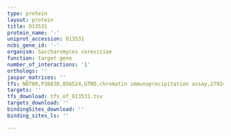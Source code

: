 ```yaml
---
type: protein
layout: protein
title: O13531
protein_name: '-'
uniprot_accession: O13531
ncbi_gene_id: '-'
organism: Saccharomyces cerevisiae
function: target gene
number_of_interactions: '1'
orthologs: ''
jaspar_matrices: ''
tfs: NDT80,P38830,856524,GTRD,chromatin immunoprecipitation assay,27924024%5Buid%5D,No
targets: ''
tfs_download: tfs_of_O13531.tsv
targets_download: ''
bindingSites_download: ''
binding_sites_ls: ''

---
```

